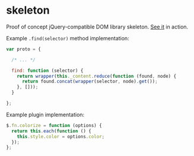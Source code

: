 skeleton
========

Proof of concept jQuery-compatible DOM library skeleton. [See it](http://rkrupinski.github.io/skeleton/) in action.

Example `.find(selector)` method implementation:
```js	
var proto = {

  /* ... */

  find: function (selector) {
    return wrapper(this._content.reduce(function (found, node) {
      return found.concat(wrapper(selector, node).get());
    }, []));
  }

};
```

Example plugin implementation:
```js 
$.fn.colorize = function (options) {
  return this.each(function () {
    this.style.color = options.color;
  });
};
```